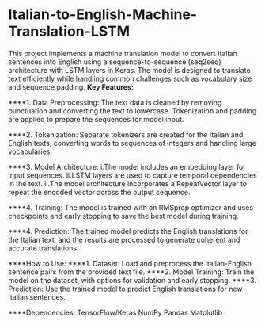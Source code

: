 # Italian-to-English-Machine-Translation-LSTM

This project implements a machine translation model to convert Italian sentences into English using a sequence-to-sequence (seq2seq) architecture with LSTM layers in Keras. The model is designed to translate text efficiently while handling common challenges such as vocabulary size and sequence padding.
****Key Features:****

  ****1. Data Preprocessing: The text data is cleaned by removing punctuation and converting the text to lowercase. Tokenization and padding are applied to prepare the sequences for model input.

  ****2. Tokenization: Separate tokenizers are created for the Italian and English texts, converting words to sequences of integers and handling large vocabularies.

  ****3. Model Architecture:
        i.The model includes an embedding layer for input sequences.
        ii.LSTM layers are used to capture temporal dependencies in the text.
        ii.The model architecture incorporates a RepeatVector layer to repeat the encoded vector across the output sequence.
        
  ****4. Training: The model is trained with an RMSprop optimizer and uses checkpoints and early stopping to save the best model during training.
  
  ****4. Prediction: The trained model predicts the English translations for the Italian text, and the results are processed to generate coherent and accurate translations.

****How to Use:
  ****1. Dataset: Load and preprocess the Italian-English sentence pairs from the provided text file.
  ****2. Model Training: Train the model on the dataset, with options for validation and early stopping.
  ****3. Prediction: Use the trained model to predict English translations for new Italian sentences.

****Dependencies:
    TensorFlow/Keras
    NumPy
    Pandas
    Matplotlib
